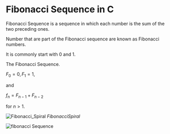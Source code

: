 # Fibonacci Sequence in C

Fibonacci Sequence is a sequence in which each number is the sum of the two preceding ones.

Number that are part of the Fibonacci sequence are known as Fibonacci numbers.

It is commonly start with 0 and 1.

The Fibonacci Sequence.


$F_{0} = 0,     F_{1} = 1,$

and

$f_{n} = F_{n - 1}  +   F_{n - 2}$

for $n > 1.$

![Fibonacci_Spiral]([/Fibonacci_Sequence/Fibonacci_Spiral.svg.png](https://github.com/oderoi/C/Algoritm/Math/Fibonacci_Sequence/Fibonacci_Spiral.svg.png))
$Fibonacci Spiral$


![fibonacci Sequence](/fibonacci.png)
